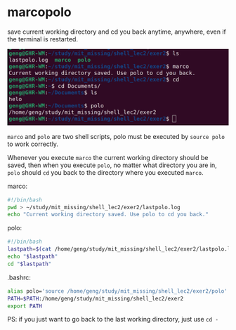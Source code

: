# marcopolo
save current working directory and cd you back anytime, anywhere, even if the terminal is restarted.

![image-20220910142913316](README.assets/image-20220910142913316.png)

`marco` and `polo` are two shell scripts, polo must be executed by `source polo` to work correctly.

Whenever you execute `marco` the current working directory should be saved, then when you execute `polo`, no matter what directory you are in, `polo` should `cd` you back to the directory where you executed `marco`. 


marco:

```bash
#!/bin/bash
pwd > ~/study/mit_missing/shell_lec2/exer2/lastpolo.log
echo "Current working directory saved. Use polo to cd you back."
```

polo:

```bash
#!/bin/bash
lastpath=$(cat /home/geng/study/mit_missing/shell_lec2/exer2/lastpolo.log)
echo "$lastpath"
cd "$lastpath" 
```

.bashrc:

```bash
alias polo='source /home/geng/study/mit_missing/shell_lec2/exer2/polo'
PATH=$PATH:/home/geng/study/mit_missing/shell_lec2/exer2
export PATH
```

PS: if you just want to go back to the last working directory, just use `cd -`


